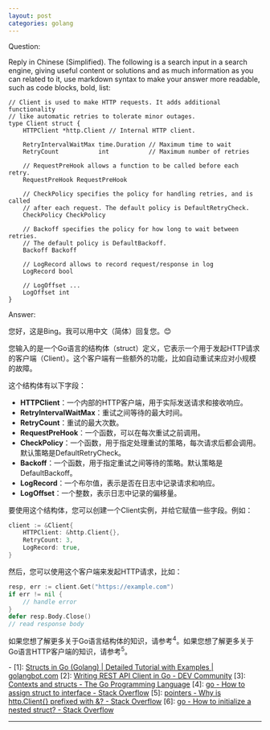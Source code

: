 ```yaml
---
layout: post
categories: golang
---
```

Question:

Reply in Chinese (Simplified).
The following is a search input in a search engine, giving useful content or solutions and as much information as you can related to it, use markdown syntax to make your answer more readable, such as code blocks, bold, list:
```
// Client is used to make HTTP requests. It adds additional functionality
// like automatic retries to tolerate minor outages.
type Client struct {
	HTTPClient *http.Client // Internal HTTP client.

	RetryIntervalWaitMax time.Duration // Maximum time to wait
	RetryCount           int           // Maximum number of retries

	// RequestPreHook allows a function to be called before each retry.
	RequestPreHook RequestPreHook

	// CheckPolicy specifies the policy for handling retries, and is called
	// after each request. The default policy is DefaultRetryCheck.
	CheckPolicy CheckPolicy

	// Backoff specifies the policy for how long to wait between retries.
	// The default policy is DefaultBackoff.
	Backoff Backoff

	// LogRecord allows to record request/response in log
	LogRecord bool

	// LogOffset ...
	LogOffset int
}
```

Answer:

您好，这是Bing。我可以用中文（简体）回复您。😊

您输入的是一个Go语言的结构体（struct）定义，它表示一个用于发起HTTP请求的客户端（Client）。这个客户端有一些额外的功能，比如自动重试来应对小规模的故障。

这个结构体有以下字段：

- **HTTPClient**：一个内部的HTTP客户端，用于实际发送请求和接收响应。
- **RetryIntervalWaitMax**：重试之间等待的最大时间。
- **RetryCount**：重试的最大次数。
- **RequestPreHook**：一个函数，可以在每次重试之前调用。
- **CheckPolicy**：一个函数，用于指定处理重试的策略，每次请求后都会调用。默认策略是DefaultRetryCheck。
- **Backoff**：一个函数，用于指定重试之间等待的策略。默认策略是DefaultBackoff。
- **LogRecord**：一个布尔值，表示是否在日志中记录请求和响应。
- **LogOffset**：一个整数，表示日志中记录的偏移量。

要使用这个结构体，您可以创建一个Client实例，并给它赋值一些字段。例如：

```go
client := &Client{
    HTTPClient: &http.Client{},
    RetryCount: 3,
    LogRecord: true,
}
```

然后，您可以使用这个客户端来发起HTTP请求，比如：

```go
resp, err := client.Get("https://example.com")
if err != nil {
    // handle error
}
defer resp.Body.Close()
// read response body
```

如果您想了解更多关于Go语言结构体的知识，请参考<sup>4</sup>。如果您想了解更多关于Go语言HTTP客户端的知识，请参考<sup>5</sup>。

\-
\[1]: [Structs in Go (Golang) | Detailed Tutorial with Examples | golangbot.com](https://golangbot.com/structs/)
\[2]: [Writing REST API Client in Go - DEV Community](https://dev.to/plutov/writing-rest-api-client-in-go-3fkg)
\[3]: [Contexts and structs - The Go Programming Language](https://go.dev/blog/context-and-structs)
\[4]: [go - How to assign struct to interface - Stack Overflow](https://stackoverflow.com/questions/51074581/how-to-assign-struct-to-interface)
\[5]: [pointers - Why is http.Client{} prefixed with &? - Stack Overflow](https://stackoverflow.com/questions/45751608/why-is-http-client-prefixed-with)
\[6]: [go - How to initialize a nested struct? - Stack Overflow](https://stackoverflow.com/questions/24809235/how-to-initialize-a-nested-struct)

<hr/>

